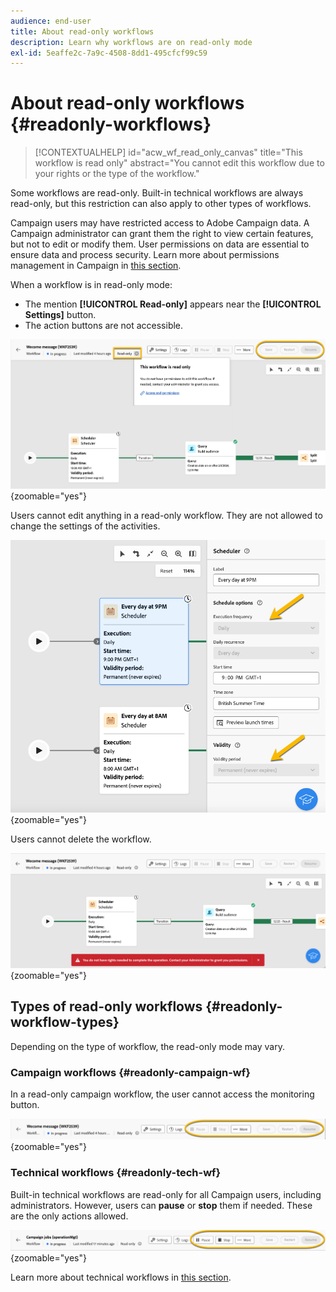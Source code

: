 ```yaml
---
audience: end-user
title: About read-only workflows
description: Learn why workflows are on read-only mode
exl-id: 5eaffe2c-7a9c-4508-8dd1-495cfcf99c59
---
```

# About read-only workflows {#readonly-workflows}

>[!CONTEXTUALHELP]
>id="acw_wf_read_only_canvas"
>title="This workflow is read only"
>abstract="You cannot edit this workflow due to your rights or the type of the workflow."

Some workflows are read-only. Built-in technical workflows are always read-only, but this restriction can also apply to other types of workflows.

Campaign users may have restricted access to Adobe Campaign data. A Campaign administrator can grant them the right to view certain features, but not to edit or modify them. User permissions on data are essential to ensure data and process security. Learn more about permissions management in Campaign in [this section](../get-started/permissions.md).

When a workflow is in read-only mode:

* The mention **[!UICONTROL Read-only]** appears near the **[!UICONTROL Settings]** button.  
* The action buttons are not accessible.  

![Read-only workflow interface showing the settings button and disabled action buttons.](assets/readonly-workflow.png){zoomable="yes"}

Users cannot edit anything in a read-only workflow. They are not allowed to change the settings of the activities.

![Scheduler interface in read-only mode, showing disabled settings options.](assets/scheduler-readonly.png){zoomable="yes"}

Users cannot delete the workflow.

![Interface showing restricted rights for deleting workflows.](assets/readonly-rights.png){zoomable="yes"}

## Types of read-only workflows {#readonly-workflow-types}

Depending on the type of workflow, the read-only mode may vary.

### Campaign workflows {#readonly-campaign-wf}

In a read-only campaign workflow, the user cannot access the monitoring button.

![Campaign workflow interface in read-only mode, showing disabled monitoring options.](assets/readonly-campaign-workflow.png){zoomable="yes"}

### Technical workflows {#readonly-tech-wf}

Built-in technical workflows are read-only for all Campaign users, including administrators. However, users can **pause** or **stop** them if needed. These are the only actions allowed.

![Technical workflow interface in read-only mode, showing options to pause or stop workflows.](assets/readonly-technical-workflow.png){zoomable="yes"}

Learn more about technical workflows in [this section](https://experienceleague.adobe.com/en/docs/campaign/automation/workflows/introduction/wf-type/technical-workflows).